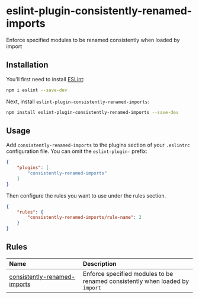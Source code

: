 # eslint-plugin-consistently-renamed-imports

Enforce specified modules to be renamed consistently when loaded by import

## Installation

You'll first need to install [ESLint](https://eslint.org/):

```sh
npm i eslint --save-dev
```

Next, install `eslint-plugin-consistently-renamed-imports`:

```sh
npm install eslint-plugin-consistently-renamed-imports --save-dev
```

## Usage

Add `consistently-renamed-imports` to the plugins section of your `.eslintrc` configuration file. You can omit the `eslint-plugin-` prefix:

```json
{
    "plugins": [
        "consistently-renamed-imports"
    ]
}
```


Then configure the rules you want to use under the rules section.

```json
{
    "rules": {
        "consistently-renamed-imports/rule-name": 2
    }
}
```

## Rules

<!-- begin auto-generated rules list -->

| Name                                                                       | Description                                                                  |
| :------------------------------------------------------------------------- | :--------------------------------------------------------------------------- |
| [consistently-renamed-imports](docs/rules/consistently-renamed-imports.md) | Enforce specified modules to be renamed consistently when loaded by `import` |

<!-- end auto-generated rules list -->
